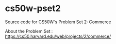 # cs50w-pset2
Source code for CS50W's Problem Set 2: Commerce 

About the Problem Set : https://cs50.harvard.edu/web/projects/2/commerce/
